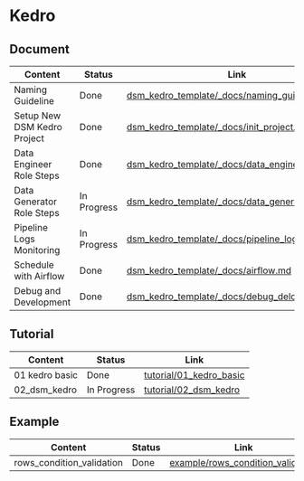 # Kedro 

## Document

| Content                       | Status        | Link |
| ------                        | ------        | ---  | 
| Naming Guideline              | Done          | [dsm_kedro_template/_docs/naming_guideline.md](dsm_kedro_template/_docs/naming_guideline.md) |
| Setup New DSM Kedro Project   | Done          | [dsm_kedro_template/_docs/init_project.md](dsm_kedro_template/_docs/init_project.md) |
| Data Engineer Role Steps      | Done          | [dsm_kedro_template/_docs/data_engineer_role.md](dsm_kedro_template/_docs/data_engineer_role.md) |
| Data Generator Role Steps     | In Progress      | [dsm_kedro_template/_docs/data_generator_role.md](dsm_kedro_template/_docs/data_generator_role.md) |
| Pipeline Logs Monitoring      | In Progress          | [dsm_kedro_template/_docs/pipeline_logs.md](dsm_kedro_template/_docs/pipeline_logs.md) |
| Schedule with Airflow         | Done          | [dsm_kedro_template/_docs/airflow.md](dsm_kedro_template/_docs/airflow.md) |
| Debug and Development         | Done          | [dsm_kedro_template/_docs/debug_delopment.md](dsm_kedro_template/_docs/debug_delopment.md) |




## Tutorial
| Content          | Status        | Link |
| ------           | ------        | ---  | 
| 01 kedro basic   | Done      | [tutorial/01_kedro_basic](tutorial/01_kedro_basic) |
| 02_dsm_kedro     | In Progress   | [tutorial/02_dsm_kedro](tutorial/02_dsm_kedro)     |


## Example
| Content                     | Status        | Link |
| ------                      | ------        | ---  | 
| rows_condition_validation   | Done      | [example/rows_condition_validation](example/rows_condition_validation) |
